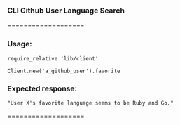 ### CLI Github User Language Search

===================

### Usage:

```
require_relative 'lib/client'

Client.new('a_github_user').favorite
```

### Expected response:

```
"User X's favorite language seems to be Ruby and Go."
```

===================